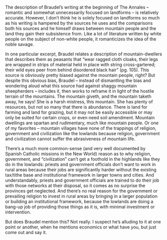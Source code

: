 The description of Braudel’s writing at the beginning of The Annales – romantic and somewhat unnecessarily focused on landforms – is relatively accurate. However, I don’t think he is solely focused on landforms so much as his writing is hampered by the sources he uses and the comparisons both his sources and he himself draws between mountain people and the land they gain their subsistence from. Like a lot of literature written by white people on the subject of non-white people, it romanticizes the idea of the noble savage. 

In one particular excerpt, Braudel relates a description of mountain-dwellers that describes them as peasants that “wear ragged cloth cloaks, their legs are wrapped in strips of material held in place with string cross-gartered; their wild eyes peer from behind disordered black hair” (pg. 105). This source is obviously pretty biased against the mountain people, right? But despite this obvious bias, Braudel – instead of dismantling the bias and wondering aloud what this source had against shaggy mountain sheepherders – includes it, then works to reframe it in light of the hostile terrain of the mountains. The mountain giveth, and the mountain taketh away, he says! She is a harsh mistress, this mountain. She has plenty of resources, but not so many that there is abundance. There is land for farming and land for grazing, but it may not be easily accessible or may only be suited for certain crops, or even need soil amendment. Mountain dwellings are spartan and rudimentary, much like mountain people. Or one of my favorites – mountain villages have none of the trappings of religion, government and civilization like the lowlands because religion, government and civilization cannot suffer the abrasiveness of mountain life. 

There’s a much more common-sense (and very well documented by Spanish Catholic missions in the New World) reason as to why religion, government, and “civilization” can’t get a foothold in the highlands like they do in the lowlands: priests and government officials don’t want to work in rural areas because their jobs are significantly harder without the existing tax/tithe base and institutional framework in larger towns and cities. And understandably, priests and government officials are trained to do their job with those networks at their disposal, so it comes as no surprise the provinces get neglected. And there’s no real reason for the government or prevailing religion to invest in rural areas by bringing in a larger population or building an institutional framework, because the lowlands are doing a bang-up job of providing those things as it is, with minimal investment or intervention.

But does Braudel mention this? Not really. I suspect he’s alluding to it at one point or another, when he mentions economics or what have you, but just come out and say it. 
